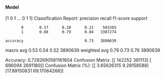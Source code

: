 #### Model
[1 0 1 ... 0 1 1]
Classification Report:
              precision    recall  f1-score   support

           0       0.17      0.28      0.21    503365
           1       0.88      0.79      0.84   3387274

    accuracy                           0.73   3890639
   macro avg       0.53      0.54      0.52   3890639
weighted avg       0.79      0.73      0.76   3890639

Accuracy: 0.7282690581161604
Confusion Matrix:
[[ 142252  361113]
 [ 696094 2691180]]
Confusion Matrix (%):
[[ 3.65626315  9.28158588]
 [17.89150831 69.17064266]]
